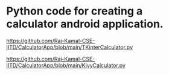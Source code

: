# Python code for creating a calculator android application.

https://github.com/Raj-Kamal-CSE-IITD/CalculatorApp/blob/main/TKinterCalculator.py

https://github.com/Raj-Kamal-CSE-IITD/CalculatorApp/blob/main/KivyCalculator.py
